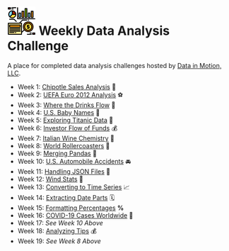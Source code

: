 # ![data](img/data-1.png)  Weekly Data Analysis Challenge

A place for completed data analysis challenges hosted by [Data in Motion, LLC](https://www.linkedin.com/company/data-in-motion-llc/).

- Week 1: [Chipotle Sales Analysis](https://github.com/robyndwhite/weekly_da_challenge/blob/main/Weekly%20Data%20Analysis%20Challenge/Week%201_WDAC.ipynb) :burrito:
- Week 2: [UEFA Euro 2012 Analysis](https://github.com/robyndwhite/weekly_da_challenge/blob/main/Weekly%20Data%20Analysis%20Challenge/Week%202_WDAC.ipynb) :soccer:
- Week 3: [Where the Drinks Flow](https://github.com/robyndwhite/weekly_da_challenge/blob/main/Weekly%20Data%20Analysis%20Challenge/Week%203_WDAC.ipynb) :beer:
- Week 4: [U.S. Baby Names](https://github.com/robyndwhite/weekly_da_challenge/blob/main/Weekly%20Data%20Analysis%20Challenge/Week%204_WDAC.ipynb) :baby:
- Week 5: [Exploring Titanic Data](https://github.com/robyndwhite/weekly_da_challenge/blob/main/Weekly%20Data%20Analysis%20Challenge/Week%205_WDAC.ipynb) :ship:
- Week 6: [Investor Flow of Funds](https://github.com/robyndwhite/weekly_da_challenge/blob/main/Weekly%20Data%20Analysis%20Challenge/Week%206_WDAC.ipynb) :moneybag:
- Week 7: [Italian Wine Chemistry](https://github.com/robyndwhite/weekly_da_challenge/blob/main/Weekly%20Data%20Analysis%20Challenge/Week%207_WDAC.ipynb) :wine_glass:
- Week 8: [World Rollercoasters](https://github.com/robyndwhite/weekly_da_challenge/blob/main/Weekly%20Data%20Analysis%20Challenge/Week%208_WDAC.ipynb) :roller_coaster:
- Week 9: [Merging Pandas](https://github.com/robyndwhite/weekly_da_challenge/blob/main/Weekly%20Data%20Analysis%20Challenge/Week%209_WDAC.ipynb) :panda_face:
- Week 10: [U.S. Automobile Accidents](https://github.com/robyndwhite/weekly_da_challenge/blob/main/Weekly%20Data%20Analysis%20Challenge/Week%2010_WDAC.ipynb) :oncoming_automobile:
- Week 11: [Handling JSON Files](https://github.com/robyndwhite/weekly_da_challenge/blob/main/Weekly%20Data%20Analysis%20Challenge/Week%2011_WDAC.ipynb) :minidisc:
- Week 12: [Wind Stats](https://github.com/robyndwhite/weekly_da_challenge/blob/main/Weekly%20Data%20Analysis%20Challenge/Week%2012_WDAC.ipynb) :dash:
- Week 13: [Converting to Time Series](https://github.com/robyndwhite/weekly_da_challenge/blob/main/Weekly%20Data%20Analysis%20Challenge/Week%2013_WDAC.ipynb) :chart_with_upwards_trend:
- Week 14: [Extracting Date Parts](https://github.com/robyndwhite/weekly_da_challenge/blob/main/Weekly%20Data%20Analysis%20Challenge/Week%2014_WDAC.ipynb) :spiral_calendar:
- Week 15: [Formatting Percentages](https://github.com/robyndwhite/weekly_da_challenge/blob/main/Weekly%20Data%20Analysis%20Challenge/Week%2015_WDAC.ipynb) **%**
- Week 16: [COVID-19 Cases Worldwide](https://nbviewer.org/github/robyndwhite/weekly_da_challenge/blob/main/Weekly%20Data%20Analysis%20Challenge/Week%2016_WDAC.ipynb) :microbe:
- Week 17: *See Week 10 Above*
- Week 18: [Analyzing Tips](https://github.com/robyndwhite/weekly_da_challenge/blob/main/Weekly%20Data%20Analysis%20Challenge/Week%2018_WDAC.ipynb) :moneybag:
- Week 19: *See Week 8 Above*
